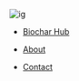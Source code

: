![ig](https://tejasbuds.com/images/logo-small.png)

* [Biochar Hub](./)

* [About](./about/)

* [Contact](./contact/)
